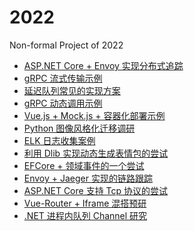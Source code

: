 ﻿# 2022
Non-formal Project of 2022

* [ASP.NET Core + Envoy 实现分布式追踪](https://github.com/Regularly-Archive/2022/tree/master/src/EnvoyTrace) 
* [gRPC 流式传输示例](https://github.com/Regularly-Archive/2022/tree/master/src/GrpcStream) 
* [延迟队列常见的实现方案](https://github.com/Regularly-Archive/2022/tree/master/src/DelayQueue) 
* [gRPC 动态调用示例](https://github.com/Regularly-Archive/2022/tree/master/src/DynamicGrpc) 
* [Vue.js + Mock.js + 容器化部署示例](https://github.com/Regularly-Archive/2022/tree/master/src/front-mock) 
* [Python 图像风格化迁移调研](https://github.com/Regularly-Archive/2022/tree/master/src/StyleTransfer) 
* [ELK 日志收集案例](https://github.com/Regularly-Archive/2022/tree/master/src/ELK)
* [利用 Dlib 实现动态生成表情包的尝试](https://github.com/Regularly-Archive/2022/tree/master/src/FaceEmoji)
* [EFCore + 领域事件的一个尝试](https://github.com/Regularly-Archive/2022/tree/master/src/DomainEvents)
* [Envoy + Jaeger 实现的链路跟踪](https://github.com/Regularly-Archive/2022/tree/master/src/EnvoyTrace)
* [ASP.NET Core 支持 Tcp 协议的尝试](https://github.com/Regularly-Archive/2022/tree/master/src/MultipleProtocols)
* [Vue-Router + Iframe 混搭预研](https://github.com/Regularly-Archive/2022/tree/master/src/route-iframe)
* [.NET 进程内队列 Channel 研究](https://github.com/Regularly-Archive/2022/tree/master/src/Channel.Learning)



